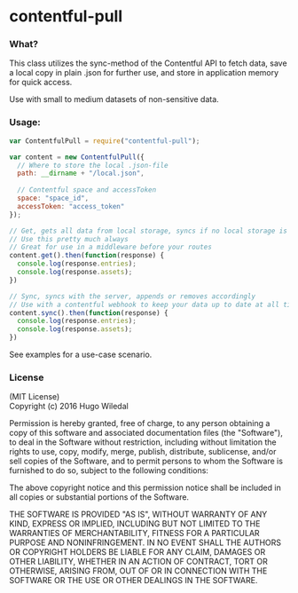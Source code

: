 # contentful-pull

### What?
This class utilizes the sync-method of the Contentful API to fetch data, save a local copy in plain .json for further use, and store in application memory for quick access.  
  
Use with small to medium datasets of non-sensitive data. 

### Usage:
```js
var ContentfulPull = require("contentful-pull");

var content = new ContentfulPull({
  // Where to store the local .json-file
  path: __dirname + "/local.json",
  
  // Contentful space and accessToken
  space: "space_id",
  accessToken: "access_token"
});

// Get, gets all data from local storage, syncs if no local storage is available
// Use this pretty much always
// Great for use in a middleware before your routes
content.get().then(function(response) {
  console.log(response.entries);
  console.log(response.assets);
})

// Sync, syncs with the server, appends or removes accordingly
// Use with a contentful webhook to keep your data up to date at all times
content.sync().then(function(response) {
  console.log(response.entries);
  console.log(response.assets);
})
```

See examples for a use-case scenario.

### License
(MIT License)  
Copyright (c) 2016 Hugo Wiledal

Permission is hereby granted, free of charge, to any person obtaining a copy of this software and associated documentation files (the "Software"), to deal in the Software without restriction, including without limitation the rights to use, copy, modify, merge, publish, distribute, sublicense, and/or sell copies of the Software, and to permit persons to whom the Software is furnished to do so, subject to the following conditions:

The above copyright notice and this permission notice shall be included in all copies or substantial portions of the Software.

THE SOFTWARE IS PROVIDED "AS IS", WITHOUT WARRANTY OF ANY KIND, EXPRESS OR IMPLIED, INCLUDING BUT NOT LIMITED TO THE WARRANTIES OF MERCHANTABILITY, FITNESS FOR A PARTICULAR PURPOSE AND NONINFRINGEMENT. IN NO EVENT SHALL THE AUTHORS OR COPYRIGHT HOLDERS BE LIABLE FOR ANY CLAIM, DAMAGES OR OTHER LIABILITY, WHETHER IN AN ACTION OF CONTRACT, TORT OR OTHERWISE, ARISING FROM, OUT OF OR IN CONNECTION WITH THE SOFTWARE OR THE USE OR OTHER DEALINGS IN THE SOFTWARE.